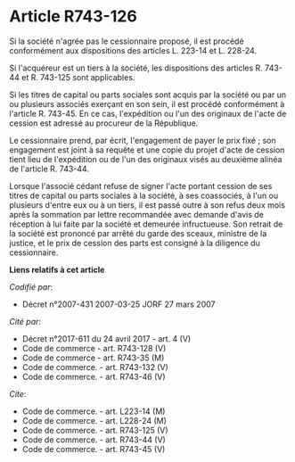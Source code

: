 # Article R743-126

Si la société n'agrée pas le cessionnaire proposé, il est procédé conformément aux dispositions des articles L. 223-14 et L.
228-24.

Si l'acquéreur est un tiers à la société, les dispositions des articles R. 743-44 et R. 743-125 sont applicables.

Si les titres de capital ou parts sociales sont acquis par la société ou par un ou plusieurs associés exerçant en son sein,
il est procédé conformément à l'article R. 743-45. En ce cas, l'expédition ou l'un des originaux de l'acte de cession est
adressé au procureur de la République.

Le cessionnaire prend, par écrit, l'engagement de payer le prix fixé ; son engagement est joint à sa requête et une copie du
projet d'acte de cession tient lieu de l'expédition ou de l'un des originaux visés au deuxième alinéa de l'article R. 743-44.

Lorsque l'associé cédant refuse de signer l'acte portant cession de ses titres de capital ou parts sociales à la société, à
ses coassociés, à l'un ou plusieurs d'entre eux ou à un tiers, il est passé outre à son refus deux mois après la sommation
par lettre recommandée avec demande d'avis de réception à lui faite par la société et demeurée infructueuse. Son retrait de
la société est prononcé par arrêté du garde des sceaux, ministre de la justice, et le prix de cession des parts est consigné
à la diligence du cessionnaire.

**Liens relatifs à cet article**

_Codifié par_:

  - Décret n°2007-431 2007-03-25 JORF 27 mars 2007

_Cité par_:

  - Décret n°2017-611 du 24 avril 2017 - art. 4 (V)
  - Code de commerce - art. R743-128 (V)
  - Code de commerce - art. R743-35 (M)
  - Code de commerce. - art. R743-132 (V)
  - Code de commerce. - art. R743-46 (V)

_Cite_:

  - Code de commerce. - art. L223-14 (M)
  - Code de commerce. - art. L228-24 (M)
  - Code de commerce. - art. R743-125 (V)
  - Code de commerce. - art. R743-44 (V)
  - Code de commerce. - art. R743-45 (V)
